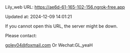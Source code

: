 Lily_web URL: https://ae6d-61-165-102-156.ngrok-free.app

Updated at: 2024-12-09 14:01:21

If you cannot open this URL, the server might be down.

Please contact: 

goley04@foxmail.com Or Wechat:GL_yeaH